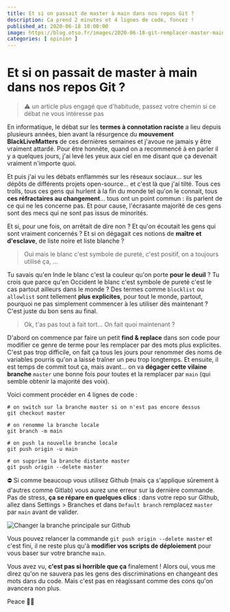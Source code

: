 ```yaml
---
title: Et si on passait de master à main dans nos repos Git ?
description: Ca prend 2 minutes et 4 lignes de code, foncez !
published_at: 2020-06-18 10:00:00
image: https://blog.otso.fr/images/2020-06-18-git-remplacer-master-main/changer-branche-principale-github.png
categories: [ opinion ]
---
```


# Et si on passait de master à main dans nos repos Git ?

> ⚠️ un article plus engagé que d'habitude, passez votre chemin si ce débat ne vous intéresse pas

En informatique, le débat sur les **termes à connotation raciste** a lieu depuis plusieurs années, bien avant la résurgence du **mouvement BlackLiveMatters** de ces dernières semaines et j'avoue ne jamais y être vraiment attardé. Pour être honnête, quand on a recommencé à en parler il y a quelques jours, j'ai levé les yeux aux ciel en me disant que ça devenait vraiment n'importe quoi.

Et puis j'ai vu les débats enflammés sur les réseaux sociaux... sur les dépôts de différents projets open-source... et c'est là que j'ai tilté. Tous ces trolls, tous ces gens qui hurlent à la fin du monde tel qu'on le connait, tous **ces réfractaires au changement**... tous ont un point commun : ils parlent de ce qui ne les concerne pas. Et pour cause, l'écrasante majorité de ces gens sont des mecs qui ne sont pas issus de minorités.

Et si, pour une fois, on arrêtait de dire non ? Et qu'on écoutait les gens qui sont vraiment concernés ? Et si on dégagait ces notions de **maître et d'esclave**, de liste noire et liste blanche ?

> Oui mais le blanc c'est symbole de pureté, c'est positif, on a toujours utilisé ça, ...

Tu savais qu'en Inde le blanc c'est la couleur qu'on porte **pour le deuil** ? Tu crois que parce qu'en Occident le blanc c'est symbole de pureté c'est le cas partout ailleurs dans le monde ? Des termes comme `blocklist` ou `allowlist` sont tellement **plus explicites**, pour tout le monde, partout, pourquoi ne pas simplement commencer à les utiliser dès maintenant ? C'est juste du bon sens au final.

> Ok, t'as pas tout à fait tort... On fait quoi maintenant ?

D'abord on commence par faire un petit **find & replace** dans son code pour modifier ce genre de terme pour les remplacer par des mots plus explicites. C'est pas trop difficile, on fait ça tous les jours pour renommer des noms de variables pourris qu'on a laissé traîner un peu trop longtemps. Et ensuite, il est temps de commit tout ça, mais avant... on va **dégager cette vilaine branche** `master` une bonne fois pour toutes et la remplacer par `main` (qui semble obtenir la majorité des voix).

Voici comment procéder en 4 lignes de code :

```git
# on switch sur la branche master si on n'est pas encore dessus
git checkout master

# on renomme la branche locale
git branch -m main

# on push la nouvelle branche locale
git push origin -u main

# on supprime la branche distante master
git push origin --delete master
```

⛔ Si comme beaucoup vous utilisez Github (mais ça s'applique sûrement à d'autres comme Gitlab) vous aurez une erreur sur la dernière commande. Pas de stress, **ça se répare en quelques clics** : dans votre repo sur Github, allez dans Settings > Branches et dans `Default branch` remplacez `master` par `main` avant de valider.

![Changer la branche principale sur Github](/images/2020-06-18-git-remplacer-master-main/changer-branche-principale-github.png)

Vous pouvez relancer la commande `git push origin --delete master` et c'est fini, il ne reste plus qu'à **modifier vos scripts de déploiement** pour vous baser sur votre branche `main`.

Vous avez vu, **c'est pas si horrible que ça** finalement ! Alors oui, vous me direz qu'on ne sauvera pas les gens des discriminations en changeant des mots dans du code. Mais c'est pas en réagissant comme des cons qu'on avancera non plus.

Peace ✊🏿
